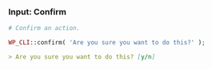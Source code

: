 ### Input: Confirm

```php
# Confirm an action.

WP_CLI::confirm( 'Are you sure you want to do this?' );
```

```markdown
> Are you sure you want to do this? [y/n]
```
<!-- .element: class="fragment" -->